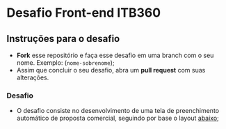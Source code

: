 # Desafio Front-end ITB360

## Instruções para o desafio
- **Fork** esse repositório e faça esse desafio em uma branch com o seu nome. Exemplo: (`nome-sobrenome`);
- Assim que concluir o seu desafio,  abra um **pull request** com suas alterações.

### Desafio
- O desafio consiste no desenvolvimento de uma tela de preenchimento automático de proposta comercial, seguindo por base o layout [abaixo](imgs/layout.png);